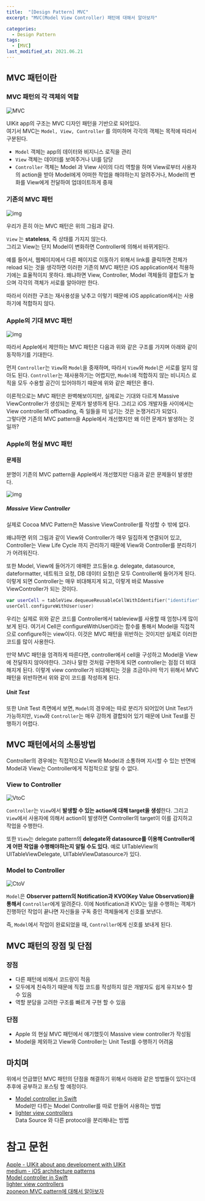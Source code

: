 ```yaml
---
title:  "[Design Pattern] MVC"
excerpt: "MVC(Model View Controller) 패턴에 대해서 알아보자"

categories:
  - Design Pattern
tags:
  - [MVC]
last_modified_at: 2021.06.21
---
```


## MVC 패턴이란

### MVC 패턴의 각 객체의 역할

![MVC](/assets/images/MVC/MVC.png)

UIKit app의 구조는 MVC 디자인 패턴을 기반으로 되어있다. <br> 
여기서 MVC는 `Model, View, Controller` 를 의미하며 각각의 객체는 목적에 따라서 구분된다.  

- `Model` 객체는 app의 데이터와 비지니스 로직을 관리 
- `View` 객체는 데이터를 보여주거나 UI를 담당
- `Controller` 객체는 Model 과 View 사이의 다리 역할을 하며 View로부터 사용자의 action을 받아 Model에게 어떠한 작업을 해야하는지 알려주거나, Model의 변화를 View에게 전달하여 업데이트하게 중재

### 기존의 MVC 패턴

![img](https://miro.medium.com/max/868/1*E9A5fOrSr0yVmc7Kly5C6A.png)

우리가 흔히 아는 MVC 패턴은 위의 그림과 같다. 

`View` 는 **stateless**, 즉 상태를 가지지 않는다. <br>
그리고 View는 단지 Model이 변화하면 Controller에 의해서 바뀌게된다. 

예를 들어서, 웹페이지에서 다른 페이지로 이동하기 위해서 link를 클릭하면 전체가 reload 되는 것을 생각하면 이러한 기존의 MVC 패턴은 iOS application에서 적용하기에는 효율적이지 못하다. 왜냐하면 View, Controller, Model 객체들의 결합도가 높으며 각각의 객체가 서로를 알아야만 한다. 

따라서 이러한 구조는 재사용성을 낮추고 이렇기 때문에 iOS application에서는 사용하기에 적합하지 않다. 

### Apple의 기대 MVC 패턴

![img](https://miro.medium.com/max/870/1*c0aGaDNX41qu6e8E4OEgwQ.png)

따라서 Apple에서 제안하는 MVC 패턴은 다음과 위와 같은 구조를 가지며 아래와 같이 동작하기를 기대한다. 

먼저 `Controller`는 `View`와 `Model`을 중재하며, 따라서 `View`와 `Model`은 서로를 알지 않아도 된다. `Controller`는 재사용하기는 어렵지만, `Model`에 적합하지 않는 비니지스 로직을 모두 수용할 공간이 있어야하기 때문에 위와 같은 패턴은 좋다. 

이론적으로는 MVC 패턴은 완벽해보이지만, 실제로는 기대와 다르게 Massive ViewController가 생성되는 문제가 발생하게 된다. 그리고 iOS 개발자들 사이에서는 View controller의 offloading, 즉 일들을 떠 넘기는 것은 논쟁거리가 되었다. <br>
그렇다면 기존의 MVC pattern을 Apple에서 개선했지만 왜 이런 문제가 발생하는 것일까?

### Apple의 현실 MVC 패턴

#### 문제점
분명이 기존의 MVC pattern을 Apple에서 개선했지만 다음과 같은 문제들이 발생한다. 

![img](https://miro.medium.com/max/1150/1*PkWjDU0jqGJOB972cMsrnA.png)

#####  Massive View Controller

실제로 Cocoa MVC Pattern은 Massive ViewController를 작성할 수 밖에 없다. 

왜냐하면 위의 그림과 같이 View와 Controller가 매우 밀집하게 연결되어 있고, Controller는 View Life Cycle 까지 관리하기 때문에 View와 Controller를 분리하기가 어려워진다. 

또한 Model, View에 들어가기 애매한 코드들(e.g. delegate, datasource, dateformatter, 네트워크 요청, DB 데이터 요청)은 모두 Controller에 들어가게 된다. 이렇게 되면 Controller는 매우 비대해지게 되고, 이렇게 바로 Massive ViewController가 되는 것이다. 

```swift
var userCell = tableView.dequeueReusableCellWithIdentifier("identifier") as UserCell
userCell.configureWithUser(user)
```

우리는 실제로 위와 같은 코드를 Controller에서 tableview를 사용할 때 엄청나게 많이 보게 된다. 여기서 Cell은 configureWithUser()라는 함수를 통해서 Model을 직접적으로 configure하는 view이다. 이것은 MVC 패턴을 위반하는 것이지만 실제로 이러한 코드를 많이 사용한다. 

만약 MVC 패턴을 엄격하게 따른다면, controller에서 cell을 구성하고 Model을 View에 전달하지 않아야한다. 그러나 말한 것처럼 구현하게 되면 controller는 점점 더 비대해지게 된다. 이렇게 view controller가 비대해지는 것을 조금이나마 막기 위해서 MVC 패턴을 위반하면서 위와 같이 코드를 작성하게 된다. 

##### Unit Test

또한 Unit Test 측면에서 보면, `Model`의 경우에는 따로 분리가 되어있어 Unit Test가 가능하지만, `View`와 `Controller`는 매우 강하게 결합되어 있기 때문에 Unit Test를 진행하기 어렵다. 

## MVC 패턴에서의 소통방법

Controller의 경우에는 직접적으로 View와 Model과 소통하며 지시할 수 있는 반면에 Model과 View는 Controller에게 직접적으로 알릴 수 없다. 

### View to Controller

![VtoC](/assets/images/MVC//viewToContorller.png)

`Controller`는 `View`에서 **발생할 수 있는 action에 대해 target을 생성**한다. 
그리고 `View`에서 사용자에 의해서 action이 발생하면 Controller의 target이 이를 감지하고 작업을 수행한다. 

또한 `View`는 delegate pattern의 **delegate와 datasource를 이용해 Controller에게 어떤 작업을 수행해야하는지 알릴 수도 있다.**
예로 UITableView의 UITableViewDelegate, UITableViewDatasource가 있다.

### Model to Controller

![CtoV](/assets/images/MVC/controllerToView.png)

`Model`은 **Observer pattern의 Notification과 KVO(Key Value Observation)을 통해서** `Controller`에게 알려준다. 
이에 Notification과 KVO는 일을 수행하는 객체가 진행하던 작업이 끝나면 자신들을 구독 중인 객체들에게 신호를 보낸다. 

즉, `Model`에서 작업이 완료되었을 때, `Controller`에게 신호를 보내게 된다. 


## MVC 패턴의 장점 및 단점

### 장점

- 다른 패턴에 비해서 코드량이 적음 
- 모두에게 친숙하기 때문에 직접 코드를 작성하지 않은 개발자도 쉽게 유지보수 할 수 있음
- 역할 분담을 고려한 구조를 빠르게 구현 할 수 있음 

### 단점

- Apple 의 현실 MVC 패턴에서 얘기했듯이 Massive view controller가 작성됨
- Model을 제외하고 View와 Controller는 Unit Test를 수행하기 어려움

## 마치며

위에서 언급했던 MVC 패턴의 단점을 해결하기 위해서 아래와 같은 방법들이 있다는데 추후에 공부하고 포스팅 할 예정이다. 
- [Model controller in Swift](https://www.swiftbysundell.com/articles/model-controllers-in-swift/) <br>
Model만 다루는 Model Controller를 따로 만들어 사용하는 방법
- [lighter view controllers](https://www.objc.io/issues/1-view-controllers/lighter-view-controllers/) <br>
Data Source 와 다른 protocol을 분리해내는 방법



# 참고 문헌

[Apple - UIKit about app development with UIKit](https://developer.apple.com/documentation/uikit/about_app_development_with_uikit) <br>
[medium - iOS architecture patterns](https://medium.com/ios-os-x-development/ios-architecture-patterns-ecba4c38de52) <br>
[Model controller in Swift](https://www.swiftbysundell.com/articles/model-controllers-in-swift/) <br>
[lighter view controllers](https://www.objc.io/issues/1-view-controllers/lighter-view-controllers/) <br>
[zooneon MVC pattern에 대해서 알아보자](https://velog.io/@zooneon/iOS-MVC-%ED%8C%A8%ED%84%B4%EC%97%90-%EB%8C%80%ED%95%B4-%EC%95%8C%EC%95%84%EB%B3%B4%EC%9E%90)

